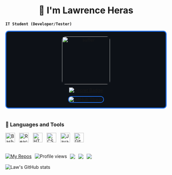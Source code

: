 <h1 style="text-align: center;">🥶 I'm Lawrence Heras</h1>

<strong><code>IT Student (Developer/Tester)</code></strong>

<div style="border: 3px solid #1f6feb; border-radius: 10px; padding: 15px; display: flex; align-items: center; flex-direction: column; gap: 10px; background-color: #0d1117; text-align: center;">
    
 
<img src="https://media.tenor.com/y3p3bY5eEqYAAAAC/suffer-shout.gif" alt="suffer" width="150px" style="border-radius: 10px;"/>


<a href="https://ast4rt3.github.io/ast4rt3/">
        <img src="https://img.shields.io/badge/Secret-%F0%9F%92%AB-purple?style=for-the-badge" alt="Secret Badge" />
    </a>


<a href="https://github.com/ast4rt3">
        <img src="http://github-readme-streak-stats.herokuapp.com?user=ast4rt3&theme=tokyonight&background=0d1117" alt="GitHub Streak" style="border-radius: 10px; border: 2px solid #1f6feb;"/>
    </a>

</div>

<br/>

<h3>🧰 Languages and Tools</h3>

<p>
  <img align="left" alt="Bash" width="30px" style="padding-right:10px;" src="https://cdn.jsdelivr.net/gh/devicons/devicon/icons/bash/bash-original.svg" />
  <img align="left" alt="React" width="30px" style="padding-right:10px;" src="https://cdn.jsdelivr.net/gh/devicons/devicon/icons/react/react-original.svg" />
  <img align="left" alt="HTML" width="30px" style="padding-right:10px;" src="https://cdn.jsdelivr.net/gh/devicons/devicon/icons/html5/html5-plain.svg" />
  <img align="left" alt="CSS" width="30px" style="padding-right:10px;" src="https://cdn.jsdelivr.net/gh/devicons/devicon/icons/css3/css3-plain.svg" />
  <img align="left" alt="Java" width="30px" style="padding-right:10px;" src="https://cdn.jsdelivr.net/gh/devicons/devicon/icons/java/java-original.svg"/>
  <img align="left" alt="Git" width="30px" style="padding-right:10px;" src="https://cdn.jsdelivr.net/gh/devicons/devicon/icons/git/git-original.svg" />
</p>

<br/><br/><br/>

<div style="display: flex; align-items: center; gap: 10px; flex-wrap: wrap;">
    <a href="https://github.com/ast4rt3?tab=repositories">
        <img src="https://custom-icon-badges.demolab.com/badge/-My%20Repos-blue?style=for-the-badge&logoColor=white&logo=repo" alt="My Repos"/>
    </a>
    <img src="https://komarev.com/ghpvc/?username=ast4rt3&label=Profile%20views&color=0e75b6&style=flat" alt="Profile views" />
    <img src="https://custom-icon-badges.demolab.com/github/watchers/ast4rt3/Ci4k-project?logo=eye&style=social&logoColor=black"/>
    <img src="https://custom-icon-badges.demolab.com/github/forks/ast4rt3/Ci4k-project?logo=fork&style=social&logoColor=black"/>
    <img src="https://custom-icon-badges.demolab.com/github/followers/ast4rt3?logo=person-add&style=social&logoColor=black"/>
</div>

<br/>

<!-- GitHub Stats -->
<img src="https://github-readme-stats.vercel.app/api?username=ast4rt3&show_icons=true&theme=tokyonight" alt="Law's GitHub stats"/>
